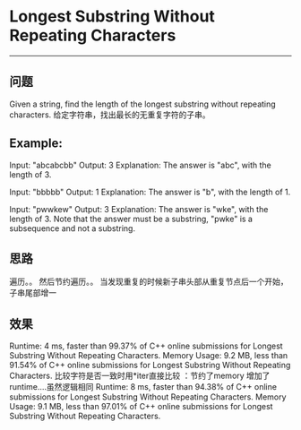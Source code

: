 # Longest Substring Without Repeating Characters
***
## 问题
Given a string, find the length of the longest substring without repeating characters.
给定字符串，找出最长的无重复字符的子串。
## Example:
Input: "abcabcbb"
Output: 3 
Explanation: The answer is "abc", with the length of 3. 

Input: "bbbbb"
Output: 1
Explanation: The answer is "b", with the length of 1.

Input: "pwwkew"
Output: 3
Explanation: The answer is "wke", with the length of 3. 
             Note that the answer must be a substring, "pwke" is a subsequence and not a substring.
## 思路
遍历。。
然后节约遍历。。
当发现重复的时候新子串头部从重复节点后一个开始，子串尾部增一

## 效果
Runtime: 4 ms, faster than 99.37% of C++ online submissions for Longest Substring Without Repeating Characters.
Memory Usage: 9.2 MB, less than 91.54% of C++ online submissions for Longest Substring Without Repeating Characters.
比较字符是否一致时用*iter直接比较 ：节约了memory 增加了runtime....虽然逻辑相同
Runtime: 8 ms, faster than 94.38% of C++ online submissions for Longest Substring Without Repeating Characters.
Memory Usage: 9.1 MB, less than 97.01% of C++ online submissions for Longest Substring Without Repeating Characters.
